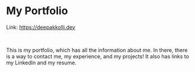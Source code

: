 # My Portfolio

Link: https://deepakkolli.dev

<br />

This is my portfolio, which has all the information about me. In there, there is a way to contact me, my experience, and my projects! It also has links to my LinkedIn and my resume.
